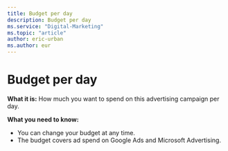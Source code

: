 ```yaml
---
title: Budget per day
description: Budget per day
ms.service: "Digital-Marketing"
ms.topic: "article"
author: eric-urban
ms.author: eur
---
```


# Budget per day

**What it is:** How much you want to spend on this advertising campaign per day.

**What you need to know:**
- You can change your budget at any time.
- The budget covers ad spend on Google Ads and Microsoft Advertising.


